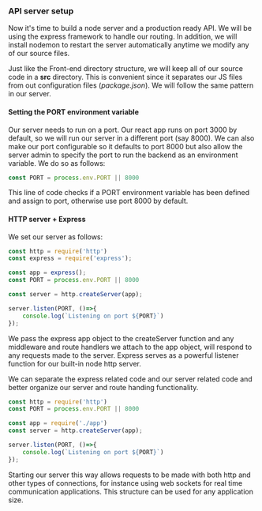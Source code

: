 ### API server setup 

Now it's time to build a node server and a production ready API. We will be using the express framework to handle our routing. In addition, we will install nodemon to restart the server automatically anytime we modify any of our source files.

Just like the Front-end directory structure, we will keep all of our source code in a **src** directory. This is convenient since it separates our JS files from out configuration files (*package.json*). We will follow the same pattern in our server.
#### Setting the PORT environment variable

Our server needs to run on a port. Our react app runs on port 3000 by default, so we will run our server in a different port (say 8000). We can also make our port configurable so it defaults to port 8000 but also allow the server admin to specify the port to run the backend as an environment variable. We do so as follows: 

```js
const PORT = process.env.PORT || 8000
```

This line of code checks if a PORT environment variable has been defined and assign to port, otherwise use port 8000 by default.

#### HTTP server + Express 

We set our server as follows:

```js
const http = require('http')
const express = require('express');

const app = express();
const PORT = process.env.PORT || 8000

const server = http.createServer(app);

server.listen(PORT, ()=>{
	console.log(`Listening on port ${PORT}`)
});
```

We pass the express app object to the createServer function and any middleware and route handlers we attach to the app object, will respond to any requests made to the server. Express serves as a powerful listener function for our built-in node http server. 

We can separate the express related code and our server related code and better organize our server and route handing functionality.

```js
const http = require('http')
const PORT = process.env.PORT || 8000

const app = require('./app')
const server = http.createServer(app);

server.listen(PORT, ()=>{
	console.log(`Listening on port ${PORT}`)
});
```

Starting our server this way allows requests to be made with both http and other types of connections, for instance using web sockets for real time communication applications. This structure can be used for any application size. 